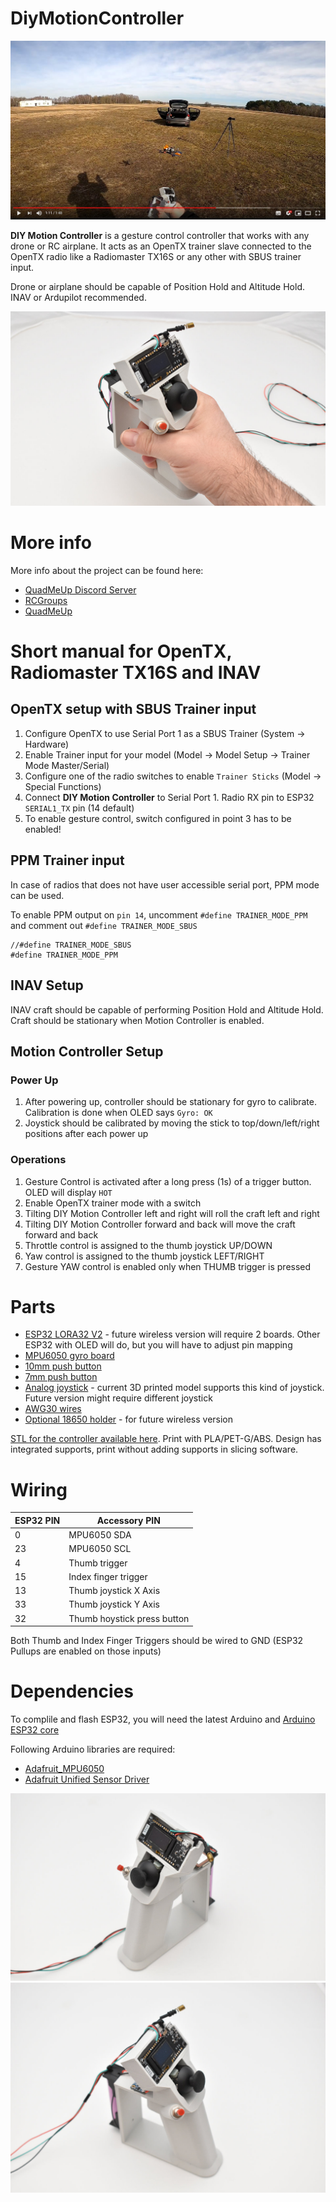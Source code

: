 # DiyMotionController

[![Presetation video](assets/04.jpg)](https://youtu.be/aKAv_YmEXCA)

**DIY Motion Controller** is a gesture control controller that works with any drone or RC airplane. It acts as an OpenTX trainer slave connected to the OpenTX radio like a Radiomaster TX16S or any other with SBUS trainer input.

Drone or airplane should be capable of Position Hold and Altitude Hold. INAV or Ardupilot recommended.

![DIY Motion Controller](assets/01.jpg)

# More info

More info about the project can be found here:

* [QuadMeUp Discord Server](https://discord.gg/5YebHyzDwC)
* [RCGroups](https://www.rcgroups.com/forums/showthread.php?3857149-DIY-Motion-Controller-gesture-control-for-drones)
* [QuadMeUp](https://quadmeup.com/tag/diy-motion-controller/)

# Short manual for OpenTX, Radiomaster TX16S and INAV

## OpenTX setup with SBUS Trainer input

1. Configure OpenTX to use Serial Port 1 as a SBUS Trainer (System -> Hardware)
2. Enable Trainer input for your model (Model -> Model Setup -> Trainer Mode Master/Serial)
3. Configure one of the radio switches to enable `Trainer Sticks` (Model -> Special Functions)
4. Connect **DIY Motion Controller** to Serial Port 1. Radio RX pin to ESP32 `SERIAL1_TX` pin (14 default)
5. To enable gesture control, switch configured in point 3 has to be enabled!

## PPM Trainer input

In case of radios that does not have user accessible serial port, PPM mode can be used. 

To enable PPM output on `pin 14`, uncomment `#define TRAINER_MODE_PPM` and comment out `#define TRAINER_MODE_SBUS`

```
//#define TRAINER_MODE_SBUS
#define TRAINER_MODE_PPM
```

## INAV Setup

INAV craft should be capable of performing Position Hold and Altitude Hold. Craft should be stationary when Motion Controller is enabled.

## Motion Controller Setup

### Power Up

1. After powering up, controller should be stationary for gyro to calibrate. Calibration is done when OLED says `Gyro: OK`
1. Joystick should be calibrated by moving the stick to top/down/left/right positions after each power up

### Operations

1. Gesture Control is activated after a long press (1s) of a trigger button. OLED will display `HOT`
1. Enable OpenTX trainer mode with a switch
1. Tilting DIY Motion Controller left and right will roll the craft left and right
1. Tilting DIY Motion Controller forward and back will move the craft forward and back
1. Throttle control is assigned to the thumb joystick UP/DOWN
1. Yaw control is assigned to the thumb joystick LEFT/RIGHT
1. Gesture YAW control is enabled only when THUMB trigger is pressed 

# Parts

* [ESP32 LORA32 V2](http://bit.ly/3vh5kmn) - future wireless version will require 2 boards. Other ESP32 with OLED will do, but you will have to adjust pin mapping
* [MPU6050 gyro board](http://bit.ly/3byWMiU)
* [10mm push button](http://bit.ly/30L4X5P)
* [7mm push button](http://bit.ly/3vh5BWr)
* [Analog joystick](http://bit.ly/2POPZt3) - current 3D printed model supports this kind of joystick. Future version might require different joystick
* [AWG30 wires](http://bit.ly/35KMXc2)
* [Optional 18650 holder](http://bit.ly/3cplTny) - for future wireless version

[STL for the controller available here](http://bit.ly/2OkMKcy). Print with PLA/PET-G/ABS. Design has integrated supports, print without adding supports in 
slicing software.

# Wiring

| ESP32 PIN | Accessory PIN |
|----       |----           |
| 0         | MPU6050 SDA   |
| 23        | MPU6050 SCL   |
| 4         | Thumb trigger |
| 15        | Index finger trigger |
| 13        | Thumb joystick X Axis |
| 33        | Thumb joystick Y Axis |
| 32        | Thumb hoystick press button |

Both Thumb and Index Finger Triggers should be wired to GND (ESP32 Pullups are enabled on those inputs)

# Dependencies

To complile and flash ESP32, you will need the latest Arduino and [Arduino ESP32 core](https://github.com/espressif/arduino-esp32)

Following Arduino libraries are required:

* [Adafruit_MPU6050](https://github.com/adafruit/Adafruit_MPU6050)
* [Adafruit Unified Sensor Driver](https://github.com/adafruit/Adafruit_Sensor)

![DIY Motion Controller](assets/02.jpg)
![DIY Motion Controller](assets/03.jpg)